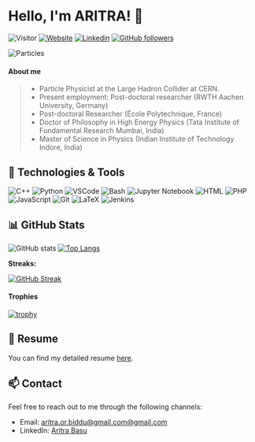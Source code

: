 # Hello, I'm ARITRA! 👋 
![Visitor](https://komarev.com/ghpvc/?username=uttiyasarkar&color=brightgreen&style=for-the-badge&label=Visitors)
[![Website](https://img.shields.io/badge/Portfolio-green?style=flat-square&logo=appveyor)](https://aritra1311.github.io/aritra-portfolio/)
[![Linkedin](https://img.shields.io/badge/LinkedIn-blue?style=flat-square&logo=linkedin&labelColor=blue)](https://www.linkedin.com/in/aritra-basu-58057b192/)
[![GitHub followers](https://img.shields.io/github/followers/aritra1311?label=Follow&style=social)](https://github.com/uttiyasarkar)

![Particles](https://i.giphy.com/media/v1.Y2lkPTc5MGI3NjExbGl2c2podHlmZTBsanprd2x6ZzV5bjR6eWVnb3ViNmtqYnZ3ZjM4ayZlcD12MV9pbnRlcm5hbF9naWZfYnlfaWQmY3Q9cw/9yRMxLuRqyQ0x3jJXD/giphy.gif)

#### About me  
> - Particle Physicist at the Large Hadron Collider at CERN. 
> - Present employment: Post-doctoral researcher (RWTH Aachen University, Germany)
> - Post-doctoral Researcher (École Polytechnique, France) 
> - Doctor of Philosophy in High Energy Physics (Tata Institute of Fundamental Research Mumbai, India)
> - Master of Science in Physics (Indian Institute of Technology Indore, India)

## 🔧 Technologies & Tools

![C++](https://img.shields.io/badge/-C++-00599C?style=flat-square&logo=c%2B%2B)
![Python](https://img.shields.io/badge/-Python-3776AB?style=flat-square&logo=python&logoColor=white)
![VSCode](https://img.shields.io/badge/-VSCode-black?style=flat-square&logo=visual-studio-code)
![Bash](https://img.shields.io/badge/-Bash-4EAA25?style=flat-square&logo=gnu-bash&logoColor=white)
![Jupyter Notebook](https://img.shields.io/badge/-Jupyter%20Notebook-F37626?style=lat-square&logo=jupyter&logoColor=white)
![HTML](https://img.shields.io/badge/-HTML-E34F26?style=flat-square&logo=html5&logoColor=white)
![PHP](https://img.shields.io/badge/-PHP-777BB4?style=flat-square&logo=php&logoColor=white)
![JavaScript](https://img.shields.io/badge/-JavaScript-black?style=flat-square&logo=javascript)
![Git](https://img.shields.io/badge/-Git-black?style=flat-square&logo=git)
![LaTeX](https://img.shields.io/badge/-LaTeX-008080?style=flat-square&logo=latex&logoColor=white)
![Jenkins](https://img.shields.io/badge/-Jenkins-D24939?style=flat-square&logo=jenkins&logoColor=white)


## 📊 GitHub Stats

![GitHub stats](https://github-readme-stats.vercel.app/api?username=aritra1311&show_icons=true&theme=radical) 
[![Top Langs](https://github-readme-stats.vercel.app/api/top-langs/?username=aritra1311&layout=compact&langs_count=8)](https://github.com/anuraghazra/github-readme-stats)

**Streaks:**

[![GitHub Streak](https://github-readme-streak-stats-blond-mu.vercel.app?user=aritra1311&theme=dark&border_radius=6&date_format=M%20j%5B%2C%20Y%5D&card_width=516)](https://git.io/streak-stats)

#### Trophies

[![trophy](https://github-profile-trophy.vercel.app/?username=aritra1311&theme=onedark&row=1&column=7&title=Repositories,Commits,PullRequest,MultiLanguage,Followers)](https://github.com/kabartay/github-profile-trophy)  
<!-- link: https://github.com/ryo-ma/github-profile-trophy -->

## 📄 Resume

You can find my detailed resume [here](https://aritra1311.github.io/aritra-portfolio/docs/Aritra_CV.pdf).

## 📫 Contact

Feel free to reach out to me through the following channels:

- Email: [aritra.or.biddu@gmail.com@gmail.com](mailto:aritra.or.biddu@gmail.com)
- LinkedIn: [Aritra Basu](https://www.linkedin.com/in/aritra-basu-58057b192/)
